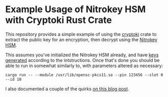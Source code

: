 # Example Usage of Nitrokey HSM with Cryptoki Rust Crate

This repository provides a simple example of using the [cryptoki](https://docs.rs/cryptoki/) crate
to extract the public key for an encryption, then decrypt using the [Nitrokey
HSM](https://www.nitrokey.com).

This assumes you've initialized the Nitrokey HSM already, and have [keys
generated](https://github.com/OpenSC/OpenSC/wiki/SmartCardHSM#generate-key-pair) according to the intstructions. Once that's done you should be able to run in somewhat similarly to, with parameters altered as necessary:

```
cargo run -- --module /usr/lib/opensc-pkcs11.so --pin 123456 --slot 0 --id 10
```

I also documented a couple of the quirks [on this blog
post](https://doublethink.co.uk/getting-started-rust-nitrokey/).
